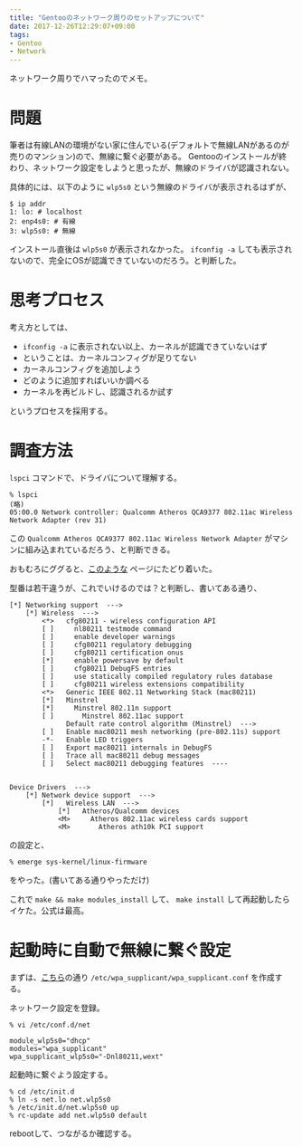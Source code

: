 ```yaml
---
title: "Gentooのネットワーク周りのセットアップについて"
date: 2017-12-26T12:29:07+09:00
tags:
- Gentoo
- Network
---
```


ネットワーク周りでハマったのでメモ。

<!--more-->

# 問題
筆者は有線LANの環境がない家に住んでいる(デフォルトで無線LANがあるのが売りのマンション)ので、無線に繋ぐ必要がある。
Gentooのインストールが終わり、ネットワーク設定をしようと思ったが、無線のドライバが認識されない。

具体的には、以下のように `wlp5s0` という無線のドライバが表示されるはずが、

```
$ ip addr
1: lo: # localhost
2: enp4s0: # 有線
3: wlp5s0: # 無線
```

インストール直後は `wlp5s0` が表示されなかった。 `ifconfig -a` しても表示されないので、完全にOSが認識できていないのだろう。と判断した。

# 思考プロセス

考え方としては、 

* `ifconfig -a` に表示されない以上、カーネルが認識できていないはず
* ということは、カーネルコンフィグが足りてない
* カーネルコンフィグを追加しよう
* どのように追加すればいいか調べる
* カーネルを再ビルドし、認識されるか試す

というプロセスを採用する。

# 調査方法

`lspci` コマンドで、ドライバについて理解する。

```
% lspci
(略)
05:00.0 Network controller: Qualcomm Atheros QCA9377 802.11ac Wireless Network Adapter (rev 31)
```

この `Qualcomm Atheros QCA9377 802.11ac Wireless Network Adapter` がマシンに組み込まれているだろう、と判断できる。

おもむろにググると、[このような](https://wiki.gentoo.org/wiki/Qualcomm_Atheros_QCA6174) ページにたどり着いた。

型番は若干違うが、これでいけるのでは？と判断し、書いてある通り、

```
[*] Networking support  --->
    [*] Wireless  --->
        <*>   cfg80211 - wireless configuration API
        [ ]     nl80211 testmode command
        [ ]     enable developer warnings
        [ ]     cfg80211 regulatory debugging
        [ ]     cfg80211 certification onus
        [*]     enable powersave by default
        [ ]     cfg80211 DebugFS entries
        [ ]     use statically compiled regulatory rules database
        [ ]     cfg80211 wireless extensions compatibility
        <*>   Generic IEEE 802.11 Networking Stack (mac80211)
        [*]   Minstrel
        [*]     Minstrel 802.11n support
        [ ]       Minstrel 802.11ac support
              Default rate control algorithm (Minstrel)  --->
        [ ]   Enable mac80211 mesh networking (pre-802.11s) support
        -*-   Enable LED triggers
        [ ]   Export mac80211 internals in DebugFS
        [ ]   Trace all mac80211 debug messages
        [ ]   Select mac80211 debugging features  ----
```

```

Device Drivers  --->
    [*] Network device support  --->
        [*]   Wireless LAN  --->
            [*]   Atheros/Qualcomm devices
            <M>     Atheros 802.11ac wireless cards support
            <M>       Atheros ath10k PCI support
```

の設定と、

```
% emerge sys-kernel/linux-firmware
```

をやった。(書いてある通りやっただけ)

これで `make && make modules_install` して、 `make install` して再起動したらイケた。公式は最高。

# 起動時に自動で無線に繋ぐ設定 

まずは、[こちら](https://yaginumahidetatsu.com/2017/12/24/wpa_supplicant/)の通り `/etc/wpa_supplicant/wpa_supplicant.conf` を作成する。

ネットワーク設定を登録。

```
% vi /etc/conf.d/net

module_wlp5s0="dhcp"
modules="wpa_supplicant"
wpa_supplicant_wlp5s0="-Dnl80211,wext"
```

起動時に繋ぐよう設定する。

```
% cd /etc/init.d
% ln -s net.lo net.wlp5s0
% /etc/init.d/net.wlp5s0 up
% rc-update add net.wlp5s0 default
```

rebootして、つながるか確認する。
